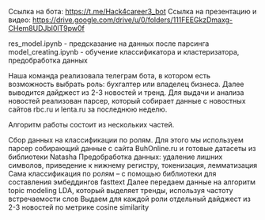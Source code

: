 Ссылка на бота: https://t.me/Hack4career3_bot
Ссылка на презентацию и видео: https://drive.google.com/drive/u/0/folders/111FEEGkzDmaxg-CHem8UDJbl0lT9pw0f

res_model.ipynb - предсказание на данных после парсинга
model_creating.ipynb - обучение классификатора и кластеризатора, предобработка данных

Наша команда реализовала телеграм бота, в котором есть возможность выбрать роль: бухгалтер или владелец бизнеса.
Далее выводится дайджест из 2-3 новостей и тренд.
Для выдачи и анализа новостей реализован парсер, который собирает данные с новостных сайтов rbc.ru и lenta.ru за последнюю неделю. 


Алгоритм работы состоит из нескольких частей.

Сбор данных на классификации по ролям. Для этого мы используем парсер собирающий данные с сайта BuhOnline.ru и готовые датасеты из библиотеки Natasha
Предобработка данных: удаление лишних символов, приведение к нижнему регистру, токенизация, лемматизация
Сама классификация по ролям – с помощью библиотеки для составления эмбеддингов fasttext
Далее передаем данные на алгоритм topic modeling LDA, который выделяет тренды, используя частоту встречаемости слов
Выдаем для каждой роли отдельный дайджест из 2-3 новостей по метрике cosine similarity
